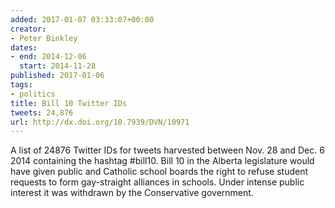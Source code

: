 ```yaml
---
added: 2017-01-07 03:33:07+00:00
creator:
- Peter Binkley
dates:
- end: 2014-12-06
  start: 2014-11-28
published: 2017-01-06
tags:
- politics
title: Bill 10 Twitter IDs
tweets: 24,876
url: http://dx.doi.org/10.7939/DVN/10971
---
```


A list of 24876 Twitter IDs for tweets harvested between Nov. 28 and Dec. 6 2014 containing the hashtag #bill10. Bill 10 in the Alberta legislature would have given public and Catholic school boards the right to refuse student requests to form gay-straight alliances in schools. Under intense public interest it was withdrawn by the Conservative government.
